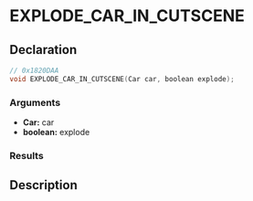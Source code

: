 # EXPLODE_CAR_IN_CUTSCENE

## Declaration
```cpp
// 0x1820DAA
void EXPLODE_CAR_IN_CUTSCENE(Car car, boolean explode);
```

### Arguments
- **Car:** car
- **boolean:** explode

### Results

## Description
